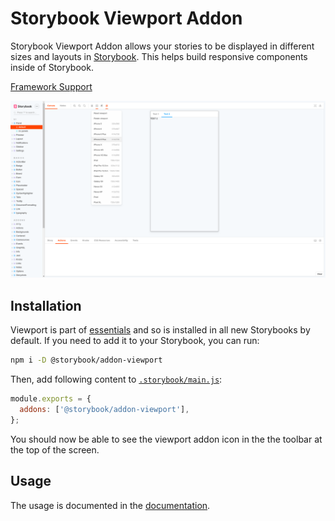 # Storybook Viewport Addon

Storybook Viewport Addon allows your stories to be displayed in different sizes and layouts in [Storybook](https://storybook.js.org). This helps build responsive components inside of Storybook.

[Framework Support](https://storybook.js.org/docs/react/api/frameworks-feature-support)

![Screenshot](https://raw.githubusercontent.com/storybookjs/storybook/next/addons/viewport/docs/viewport.png)

## Installation

Viewport is part of [essentials](https://storybook.js.org/docs/react/essentials/introduction) and so is installed in all new Storybooks by default. If you need to add it to your Storybook, you can run:

```sh
npm i -D @storybook/addon-viewport
```

Then, add following content to [`.storybook/main.js`](https://storybook.js.org/docs/react/configure/overview#configure-your-storybook-project):

```js
module.exports = {
  addons: ['@storybook/addon-viewport'],
};
```

You should now be able to see the viewport addon icon in the the toolbar at the top of the screen.

## Usage

The usage is documented in the [documentation](https://storybook.js.org/docs/react/essentials/viewport).
